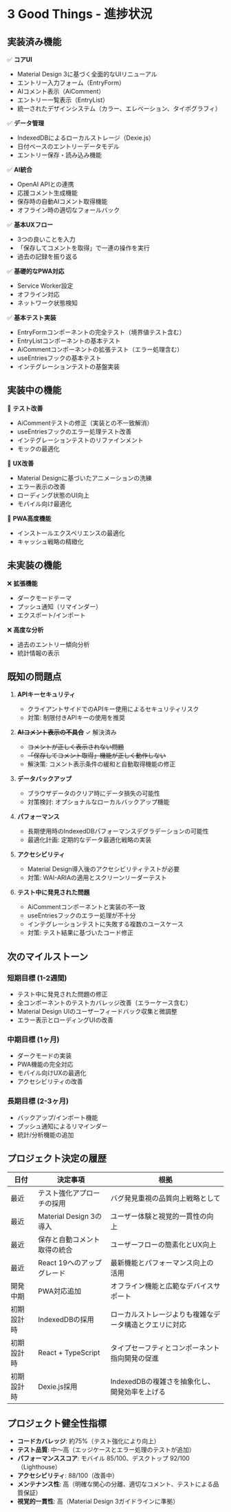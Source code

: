 # 3 Good Things - 進捗状況

## 実装済み機能

✅ **コアUI**
- Material Design 3に基づく全面的なUIリニューアル
- エントリー入力フォーム（EntryForm）
- AIコメント表示（AiComment）
- エントリー一覧表示（EntryList）
- 統一されたデザインシステム（カラー、エレベーション、タイポグラフィ）

✅ **データ管理**
- IndexedDBによるローカルストレージ（Dexie.js）
- 日付ベースのエントリーデータモデル
- エントリー保存・読み込み機能

✅ **AI統合**
- OpenAI APIとの連携
- 応援コメント生成機能
- 保存時の自動AIコメント取得機能
- オフライン時の適切なフォールバック

✅ **基本UXフロー**
- 3つの良いことを入力
- 「保存してコメントを取得」で一連の操作を実行
- 過去の記録を振り返る

✅ **基礎的なPWA対応**
- Service Worker設定
- オフライン対応
- ネットワーク状態検知

✅ **基本テスト実装**
- EntryFormコンポーネントの完全テスト（境界値テスト含む）
- EntryListコンポーネントの基本テスト
- AiCommentコンポーネントの拡張テスト（エラー処理含む）
- useEntriesフックの基本テスト
- インテグレーションテストの基盤実装

## 実装中の機能

🔄 **テスト改善**
- AiCommentテストの修正（実装との不一致解消）
- useEntriesフックのエラー処理テスト改善
- インテグレーションテストのリファインメント
- モックの最適化

🔄 **UX改善**
- Material Designに基づいたアニメーションの洗練
- エラー表示の改善
- ローディング状態のUI向上
- モバイル向け最適化

🔄 **PWA高度機能**
- インストールエクスペリエンスの最適化
- キャッシュ戦略の精緻化

## 未実装の機能

❌ **拡張機能**
- ダークモードテーマ
- プッシュ通知（リマインダー）
- エクスポート/インポート

❌ **高度な分析**
- 過去のエントリー傾向分析
- 統計情報の表示

## 既知の問題点

1. **APIキーセキュリティ**
   - クライアントサイドでのAPIキー使用によるセキュリティリスク
   - 対策: 制限付きAPIキーの使用を推奨

2. ~~**AIコメント表示の不具合**~~ ✓ 解決済み
   - ~~コメントが正しく表示されない問題~~
   - ~~「保存してコメント取得」機能が正しく動作しない~~
   - 解決策: コメント表示条件の緩和と自動取得機能の修正

3. **データバックアップ**
   - ブラウザデータのクリア時にデータ損失の可能性
   - 対策検討: オプショナルなローカルバックアップ機能

4. **パフォーマンス**
   - 長期使用時のIndexedDBパフォーマンスデグラデーションの可能性
   - 最適化計画: 定期的なデータ最適化戦略の実装

5. **アクセシビリティ**
   - Material Design導入後のアクセシビリティテストが必要
   - 対策: WAI-ARIAの適用とスクリーンリーダーテスト

6. **テスト中に発見された問題**
   - AiCommentコンポーネントと実装の不一致
   - useEntriesフックのエラー処理が不十分
   - インテグレーションテストに失敗する複数のユースケース
   - 対策: テスト結果に基づいたコード修正

## 次のマイルストーン

### 短期目標 (1-2週間)
- テスト中に発見された問題の修正
- 全コンポーネントのテストカバレッジ改善（エラーケース含む）
- Material Design UIのユーザーフィードバック収集と微調整
- エラー表示とローディングUIの改善

### 中期目標 (1ヶ月)
- ダークモードの実装
- PWA機能の完全対応
- モバイル向けUXの最適化
- アクセシビリティの改善

### 長期目標 (2-3ヶ月)
- バックアップ/インポート機能
- プッシュ通知によるリマインダー
- 統計/分析機能の追加

## プロジェクト決定の履歴

| 日付 | 決定事項 | 根拠 |
|------|---------|------|
| 最近 | テスト強化アプローチの採用 | バグ発見重視の品質向上戦略として |
| 最近 | Material Design 3の導入 | ユーザー体験と視覚的一貫性の向上 |
| 最近 | 保存と自動コメント取得の統合 | ユーザーフローの簡素化とUX向上 |
| 最近 | React 19へのアップグレード | 最新機能とパフォーマンス向上の活用 |
| 開発中期 | PWA対応追加 | オフライン機能と広範なデバイスサポート |
| 初期設計時 | IndexedDBの採用 | ローカルストレージよりも複雑なデータ構造とクエリに対応 |
| 初期設計時 | React + TypeScript | タイプセーフティとコンポーネント指向開発の促進 |
| 初期設計時 | Dexie.js採用 | IndexedDBの複雑さを抽象化し、開発効率を上げる |

## プロジェクト健全性指標

- **コードカバレッジ**: 約75%（テスト強化により向上）
- **テスト品質**: 中～高（エッジケースとエラー処理のテストが追加）
- **パフォーマンススコア**: モバイル 85/100、デスクトップ 92/100（Lighthouse）
- **アクセシビリティ**: 88/100（改善中）
- **メンテナンス性**: 高（明確な関心の分離、適切なコメント、テストによる品質保証）
- **視覚的一貫性**: 高（Material Design 3ガイドラインに準拠）
